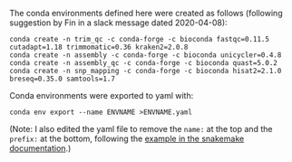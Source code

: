 The conda environments defined here were created as follows (following suggestion by Fin in a slack message dated 2020-04-08):
```
conda create -n trim_qc -c conda-forge -c bioconda fastqc=0.11.5 cutadapt=1.18 trimmomatic=0.36 kraken2=2.0.8
conda create -n assembly -c conda-forge -c bioconda unicycler=0.4.8
conda create -n assembly_qc -c conda-forge -c bioconda quast=5.0.2
conda create -n snp_mapping -c conda-forge -c bioconda hisat2=2.1.0 breseq=0.35.0 samtools=1.7
```
Conda environments were exported to yaml with:
```
conda env export --name ENVNAME >ENVNAME.yaml
```
(Note: I also edited the yaml file to remove the `name:` at the top and the `prefix:` at the bottom, following the
[example in the snakemake documentation](https://snakemake.readthedocs.io/en/stable/snakefiles/deployment.html#integrated-package-management).)
